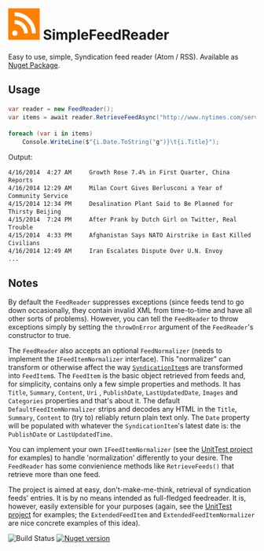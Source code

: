 #  ![Logo](https://raw.githubusercontent.com/RobThree/SimpleFeedReader/master/SimpleFeedReader/icon.png) SimpleFeedReader

Easy to use, simple, Syndication feed reader (Atom / RSS). Available as [Nuget Package](https://www.nuget.org/packages/SimpleFeedReader/).

## Usage

```c#
var reader = new FeedReader();
var items = await reader.RetrieveFeedAsync("http://www.nytimes.com/services/xml/rss/nyt/International.xml");

foreach (var i in items)
    Console.WriteLine($"{i.Date.ToString("g")}\t{i.Title}");
````
Output:

```
4/16/2014  4:27 AM     Growth Rose 7.4% in First Quarter, China Reports
4/16/2014 12:29 AM     Milan Court Gives Berlusconi a Year of Community Service
4/15/2014 12:34 PM     Desalination Plant Said to Be Planned for Thirsty Beijing
4/15/2014  7:24 PM     After Prank by Dutch Girl on Twitter, Real Trouble
4/15/2014  4:33 PM     Afghanistan Says NATO Airstrike in East Killed Civilians
4/16/2014 12:49 AM     Iran Escalates Dispute Over U.N. Envoy
...
````

## Notes

By default the `FeedReader` suppresses exceptions (since feeds tend to go down occasionally, they contain invalid XML from time-to-time and have all other sorts of problems). However, you can tell the `FeedReader` to throw exceptions simply by setting the `throwOnError` argument of the `FeedReader`'s constructor to true.

The `FeedReader` also accepts an optional `FeedNormalizer` (needs to implement the `IFeedItemNormalizer` interface). This "normalizer" can transform or otherwise affect the way [`SyndicationItem`](http://msdn.microsoft.com/en-us/library/system.servicemodel.syndication.syndicationitem.aspx)s are transformed into `FeedItem`s. The `FeedItem` is the basic object retrieved from feeds and, for simplicity, contains only a few simple properties and methods. It has `Title`, `Summary`, `Content`, `Uri` , `PublishDate`, `LastUpdatedDate`, `Images` and `Categories` properties and that's about it. The default `DefaultFeedItemNormalizer` strips and decodes any HTML in the `Title`, `Summary`, `Content` to (try to) reliably return plain text only. The `Date` property will be populated with whatever the `SyndicationItem`'s latest date is: the `PublishDate` or `LastUpdatedTime`.

You can implement your own `IFeedItemNormalizer` (see the [UnitTest project](https://github.com/RobThree/SimpleFeedReader/tree/master/SimpleFeedReaderTests) for examples) to handle 'normalization' differently to your desire. The `FeedReader` has some convienience methods like `RetrieveFeeds()` that retrieve more than one feed.

The project is aimed at easy, don't-make-me-think, retrieval of syndication feeds' entries. It is by no means intended as full-fledged feedreader. It is, however, easily extensible for your purposes (again, see the [UnitTest project](https://github.com/RobThree/SimpleFeedReader/tree/master/SimpleFeedReaderTests) for examples; the `ExtendedFeedItem` and `ExtendedFeedItemNormalizer` are nice concrete examples of this idea).

![Build Status](https://img.shields.io/github/actions/workflow/status/RobThree/SimpleFeedReader/test.yml?branch=master&style=flat-square) [![Nuget version](https://img.shields.io/nuget/v/SimpleFeedReader.svg?style=flat-square)](https://www.nuget.org/packages/SimpleFeedReader/)
